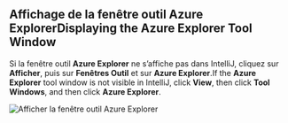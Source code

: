 ## <a name="displaying-the-azure-explorer-tool-window"></a><span data-ttu-id="168a2-101">Affichage de la fenêtre outil Azure Explorer</span><span class="sxs-lookup"><span data-stu-id="168a2-101">Displaying the Azure Explorer Tool Window</span></span>

<span data-ttu-id="168a2-102">Si la fenêtre outil **Azure Explorer** ne s’affiche pas dans IntelliJ, cliquez sur **Afficher**, puis sur **Fenêtres Outil** et sur **Azure Explorer**.</span><span class="sxs-lookup"><span data-stu-id="168a2-102">If the **Azure Explorer** tool window is not visible in IntelliJ, click **View**, then click **Tool Windows**, and then click **Azure Explorer**.</span></span>

![Afficher la fenêtre outil Azure Explorer](../media/azure-toolkit-for-intellij-show-azure-explorer/show-az-exp-01.png)

